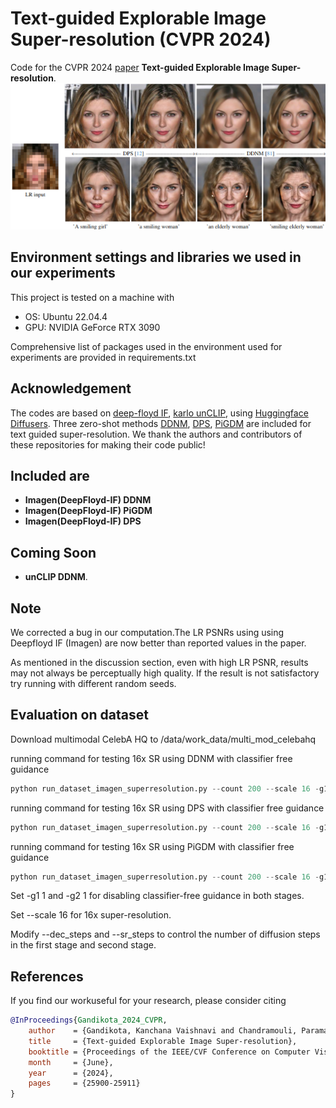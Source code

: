 # Text-guided Explorable Image Super-resolution (CVPR 2024)
Code for the CVPR 2024 [paper](https://openaccess.thecvf.com/content/CVPR2024/html/Gandikota_Text-guided_Explorable_Image_Super-resolution_CVPR_2024_paper.html) **Text-guided Explorable Image Super-resolution**.
![network](textguidedsr.png)

## Environment settings and libraries we used in our experiments

This project is tested on a machine with
- OS: Ubuntu 22.04.4 
- GPU: NVIDIA GeForce RTX 3090 

Comprehensive list of packages used in the environment used for experiments are provided in requirements.txt

## Acknowledgement
The codes are based on [deep-floyd IF](https://github.com/deep-floyd/IF), [karlo unCLIP](https://github.com/kakaobrain/karlo), using [Huggingface Diffusers](https://github.com/huggingface/diffusers). Three zero-shot methods [DDNM](https://github.com/wyhuai/DDNM), [DPS](https://github.com/DPS2022/diffusion-posterior-sampling), [PiGDM](https://github.com/NVlabs/RED-diff) are included for text guided super-resolution.
We thank the authors and contributors of these repositories for making their code public!

## Included are
- **Imagen(DeepFloyd-IF) DDNM**
- **Imagen(DeepFloyd-IF) PiGDM**
- **Imagen(DeepFloyd-IF) DPS**

## Coming Soon
- **unCLIP DDNM**.

## Note
We corrected a bug in our computation.The LR PSNRs using using Deepfloyd IF (Imagen) are now better than reported values in the paper.

As mentioned in the discussion section, even with high LR PSNR, results may not always be perceptually high quality. If the result is not satisfactory try running with different random seeds.

## Evaluation on dataset
Download multimodal CelebA HQ to /data/work_data/multi_mod_celebahq


running command for testing 16x SR using  DDNM with classifier free guidance 
```python
python run_dataset_imagen_superresolution.py --count 200 --scale 16 -g1 7 -g2 4 --run 3 --algo ddnm
```

running command for testing 16x SR using  DPS with classifier free guidance 
```python
python run_dataset_imagen_superresolution.py --count 200 --scale 16 -g1 7 -g2 4 --algo dps --dps_scale 0.5 --dec_steps 250 --sr_steps 100 --start_time 100 --run 1
```

running command for testing 16x SR using  PiGDM with classifier free guidance 
```python
python run_dataset_imagen_superresolution.py --count 200 --scale 16 -g1 7 -g2 4 --algo pigdm --dps_scale 0.5 --dec_steps 250 --sr_steps 100 --start_time 100 --run 1
```

Set -g1 1 and -g2 1 for disabling classifier-free guidance in both stages. 

Set --scale 16 for 16x super-resolution.

Modify --dec_steps and --sr_steps to control the number of diffusion steps in the first stage and second stage.






## References
If you find our workuseful for your research, please consider citing
```bib
@InProceedings{Gandikota_2024_CVPR,
    author    = {Gandikota, Kanchana Vaishnavi and Chandramouli, Paramanand},
    title     = {Text-guided Explorable Image Super-resolution},
    booktitle = {Proceedings of the IEEE/CVF Conference on Computer Vision and Pattern Recognition (CVPR)},
    month     = {June},
    year      = {2024},
    pages     = {25900-25911}
}

```


